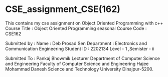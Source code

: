 # CSE_assignment_CSE(162)
This contains my cse assignment on Object Oriented Programming with c++
Course Title : Object Oriented Programming seasonal
Course Code : CSE162

Submitted by :
Name : Deb Prosad Sen 
Department : Electronics and Communication Engineering
Student ID : 2202134
Level - 1 ,Semister - ii

Submitted To :
Pankaj Bhowmik
Lecturer
Department of Computer Science and Engineering
Faculty of Computer Science and Engineering
Hajee Mohammad Danesh Science and Technology University 
Dinajpur-5200.

